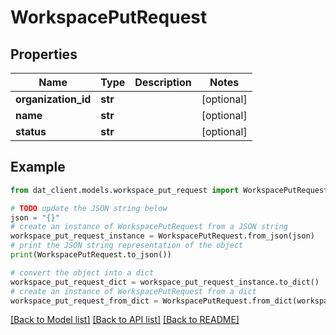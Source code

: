 # WorkspacePutRequest


## Properties

Name | Type | Description | Notes
------------ | ------------- | ------------- | -------------
**organization_id** | **str** |  | [optional] 
**name** | **str** |  | [optional] 
**status** | **str** |  | [optional] 

## Example

```python
from dat_client.models.workspace_put_request import WorkspacePutRequest

# TODO update the JSON string below
json = "{}"
# create an instance of WorkspacePutRequest from a JSON string
workspace_put_request_instance = WorkspacePutRequest.from_json(json)
# print the JSON string representation of the object
print(WorkspacePutRequest.to_json())

# convert the object into a dict
workspace_put_request_dict = workspace_put_request_instance.to_dict()
# create an instance of WorkspacePutRequest from a dict
workspace_put_request_from_dict = WorkspacePutRequest.from_dict(workspace_put_request_dict)
```
[[Back to Model list]](../README.md#documentation-for-models) [[Back to API list]](../README.md#documentation-for-api-endpoints) [[Back to README]](../README.md)


